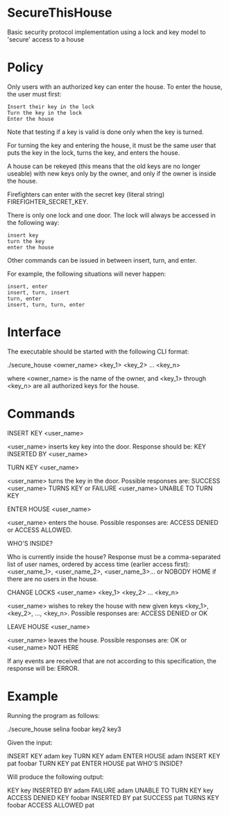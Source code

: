 # SecureThisHouse
Basic security protocol implementation using a lock and key model to 'secure' access to a house

# Policy

Only users with an authorized key can enter the house. To enter the house, the user must first:

    Insert their key in the lock
    Turn the key in the lock
    Enter the house

Note that testing if a key is valid is done only when the key is turned.

For turning the key and entering the house, it must be the same user that puts the key in the lock, turns the key, and enters the house.

A house can be rekeyed (this means that the old keys are no longer useable) with new keys only by the owner, and only if the owner is inside the house.

Firefighters can enter with the secret key (literal string) FIREFIGHTER_SECRET_KEY.

There is only one lock and one door. The lock will always be accessed in the following way:

    insert key
    turn the key
    enter the house

Other commands can be issued in between insert, turn, and enter.

For example, the following situations will never happen:

    insert, enter
    insert, turn, insert
    turn, enter
    insert, turn, turn, enter

# Interface

The executable should be started with the following CLI format:

./secure_house <owner_name> <key_1> <key_2> ... <key_n>

where <owner_name> is the name of the owner, and <key_1> through <key_n> are all authorized keys for the house.

# Commands

INSERT KEY <user_name> <key>

<user_name> inserts key key into the door. Response should be: KEY <key> INSERTED BY <user_name>

TURN KEY <user_name>

<user_name> turns the key in the door. Possible responses are: SUCCESS <user_name> TURNS KEY <key> or FAILURE <user_name> UNABLE TO TURN KEY <key>

ENTER HOUSE <user_name>

<user_name> enters the house. Possible responses are: ACCESS DENIED or ACCESS ALLOWED.

WHO'S INSIDE?

Who is currently inside the house? Response must be a comma-separated list of user names, ordered by access time (earlier access first): <user_name_1>, <user_name_2>, <user_name_3>... or NOBODY HOME if there are no users in the house.

CHANGE LOCKS <user_name> <key_1> <key_2> ... <key_n>

<user_name> wishes to rekey the house with new given keys <key_1>, <key_2>, ..., <key_n>. Possible responses are: ACCESS DENIED or OK

LEAVE HOUSE <user_name>

<user_name> leaves the house. Possible responses are: OK or <user_name> NOT HERE

If any events are received that are not according to this specification, the response will be: ERROR.

# Example

Running the program as follows:

./secure_house selina foobar key2 key3

Given the input:

INSERT KEY adam key
TURN KEY adam
ENTER HOUSE adam
INSERT KEY pat foobar
TURN KEY pat
ENTER HOUSE pat
WHO'S INSIDE?

Will produce the following output:

KEY key INSERTED BY adam
FAILURE adam UNABLE TO TURN KEY key
ACCESS DENIED
KEY foobar INSERTED BY pat
SUCCESS pat TURNS KEY foobar
ACCESS ALLOWED
pat


